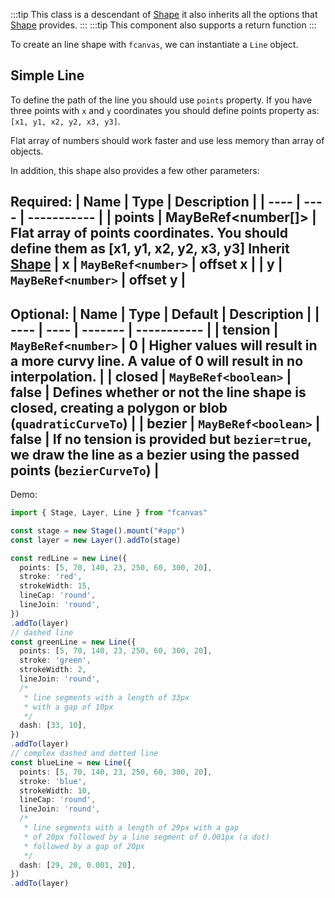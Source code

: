 :::tip
This class is a descendant of [Shape](/shape) it also inherits all the options that [Shape](/shape) provides.
:::
:::tip
This component also supports a return function
:::

To create an line shape with `fcanvas`, we can instantiate a `Line` object.

## Simple Line
To define the path of the line you should use `points` property. If you have three points with `x` and `y` coordinates you should define points property as: `[x1, y1, x2, y2, x3, y3]`.

Flat array of numbers should work faster and use less memory than array of objects.

In addition, this shape also provides a few other parameters:

Required:
| Name | Type | Description |
| ---- | ---- | ----------- |
| points | MayBeRef<number[]> | Flat array of points coordinates. You should define them as [x1, y1, x2, y2, x3, y3]
**Inherit [Shape](/shape)**
| x | `MayBeRef<number>` | offset x |
| y | `MayBeRef<number>` | offset y |
---------------------------------------------------------------

Optional:
| Name | Type | Default | Description |
| ---- | ---- | ------- | ----------- |
| tension | `MayBeRef<number>` | 0 | Higher values will result in a more curvy line. A value of 0 will result in no interpolation. |
| closed | `MayBeRef<boolean>` | false | Defines whether or not the line shape is closed, creating a polygon or blob (`quadraticCurveTo`) |
| bezier | `MayBeRef<boolean>` | false | If no tension is provided but `bezier=true`, we draw the line as a bezier using the passed points (`bezierCurveTo`) |
------

Demo:
```ts
import { Stage, Layer, Line } from "fcanvas"

const stage = new Stage().mount("#app")
const layer = new Layer().addTo(stage)

const redLine = new Line({
  points: [5, 70, 140, 23, 250, 60, 300, 20],
  stroke: 'red',
  strokeWidth: 15,
  lineCap: 'round',
  lineJoin: 'round',
})
.addTo(layer)
// dashed line
const greenLine = new Line({
  points: [5, 70, 140, 23, 250, 60, 300, 20],
  stroke: 'green',
  strokeWidth: 2,
  lineJoin: 'round',
  /*
   * line segments with a length of 33px
   * with a gap of 10px
   */
  dash: [33, 10],
})
.addTo(layer)
// complex dashed and dotted line
const blueLine = new Line({
  points: [5, 70, 140, 23, 250, 60, 300, 20],
  stroke: 'blue',
  strokeWidth: 10,
  lineCap: 'round',
  lineJoin: 'round',
  /*
   * line segments with a length of 29px with a gap
   * of 20px followed by a line segment of 0.001px (a dot)
   * followed by a gap of 20px
   */
  dash: [29, 20, 0.001, 20],
})
.addTo(layer)
```
<Preview />
